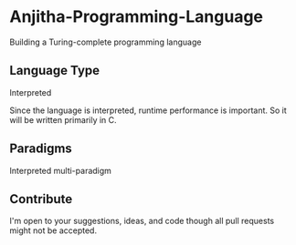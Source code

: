 # Anjitha-Programming-Language
Building a Turing-complete programming language

## Language Type
Interpreted

Since the language is interpreted, runtime performance is important. So it will be written primarily in C.

## Paradigms
Interpreted multi-paradigm

## Contribute
I'm open to your suggestions, ideas, and code though all pull requests might not be accepted.

